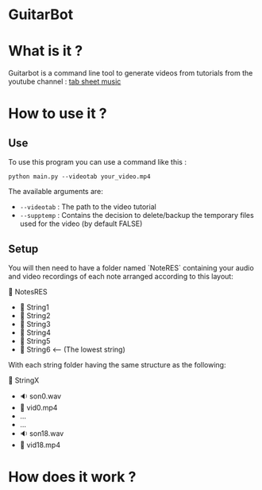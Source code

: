 # GuitarBot

# What is it ?
Guitarbot is a command line tool to generate videos from tutorials from the youtube channel : [tab sheet music](https://www.youtube.com/c/TabSheetMusic)

# How to use it ?

<h2> Use </h2>
To use this program you can use a command like this :

```Shell
python main.py --videotab your_video.mp4
```

The available arguments are: 

- `--videotab` : The path to the video tutorial
- `--supptemp` : Contains the decision to delete/backup the temporary files used for the video (by default FALSE)

<h2> Setup </h2>
You will then need to have a folder named `NoteRES` containing your audio and video recordings of each note arranged according to this layout: 

:file_folder: NotesRES 
- :file_folder: String1 
- :file_folder: String2
- :file_folder: String3
- :file_folder: String4
- :file_folder: String5
- :file_folder: String6  <-- (The lowest string)

With each string folder having the same structure as the following: 

:file_folder: StringX
- :sound: son0.wav
- :movie_camera: vid0.mp4
- ...
- ...
- :sound: son18.wav
- :movie_camera: vid18.mp4

# How does it work ?

